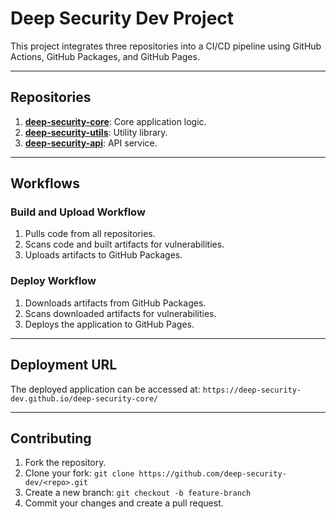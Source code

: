 # Deep Security Dev Project

This project integrates three repositories into a CI/CD pipeline using GitHub Actions, GitHub Packages, and GitHub Pages.

---

## Repositories

1. [**deep-security-core**](https://github.com/deep-security-dev/deep-security-core): Core application logic.
2. [**deep-security-utils**](https://github.com/deep-security-dev/deep-security-utils): Utility library.
3. [**deep-security-api**](https://github.com/deep-security-dev/deep-security-api): API service.

---

## Workflows

### Build and Upload Workflow
1. Pulls code from all repositories.
2. Scans code and built artifacts for vulnerabilities.
3. Uploads artifacts to GitHub Packages.

### Deploy Workflow
1. Downloads artifacts from GitHub Packages.
2. Scans downloaded artifacts for vulnerabilities.
3. Deploys the application to GitHub Pages.

---

## Deployment URL

The deployed application can be accessed at:
`https://deep-security-dev.github.io/deep-security-core/`

---

## Contributing

1. Fork the repository.
2. Clone your fork: `git clone https://github.com/deep-security-dev/<repo>.git`
3. Create a new branch: `git checkout -b feature-branch`
4. Commit your changes and create a pull request.
